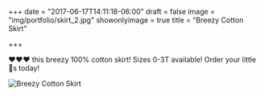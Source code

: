 +++
date = "2017-06-17T14:11:18-06:00"
draft = false
image = "img/portfolio/skirt_2.jpg"
showonlyimage = true
title = "Breezy Cotton Skirt"

+++

❤️❤❤ this breezy 100% cotton skirt! Sizes 0-3T available! Order your little 🐝s today! 

![Breezy Cotton Skirt](/img/portfolio/skirt_2.jpg)
